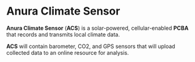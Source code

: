 # Anura Climate Sensor

**Anura Climate Sensor** (**ACS**) is a solar-powered, cellular-enabled **PCBA** that records and transmits local climate data.

**ACS** will contain barometer, CO2, and GPS sensors that will upload collected data to an online resource for analysis.
